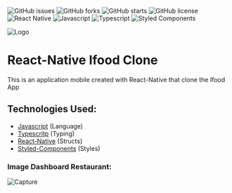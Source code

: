 ![GitHub issues](https://img.shields.io/github/issues/programador404/ReactNative-PlantManager)
![GitHub forks](https://img.shields.io/github/forks/programador404/ReactNative-PlantManager)
![GitHub starts](https://img.shields.io/github/stars/programador404/ReactNative-PlantManager)
![GitHub license](https://img.shields.io/github/license/programador404/ReactNative-PlantManager)
![React Native](https://img.shields.io/badge/ReactNative-components-red)
![Javascript](https://img.shields.io/badge/Javascript-Language-yellow)
![Typescript](https://img.shields.io/badge/Typescript-Typing-blue)
![Styled Components](https://img.shields.io/badge/StyledComponents-Styles-purple)

![Logo](https://user-images.githubusercontent.com/48457700/119190270-83219480-ba53-11eb-9eb2-fb5c8a4c3cc7.png)

# React-Native Ifood Clone
This is an application mobile created with React-Native that clone the Ifood App

## Technologies Used:
- [Javascript](https://developer.mozilla.org/pt-BR/docs/Web/JavaScript) (Language)
- [Typescritp](https://www.typescriptlang.org/) (Typing)
- [React-Native](https://reactnative.dev/) (Structs)
- [Styled-Components](https://styled-components.com/) (Styles)

### Image Dashboard Restaurant:
![Capture](https://user-images.githubusercontent.com/48457700/119190466-c7149980-ba53-11eb-83de-0bfa918f5d3b.PNG)

